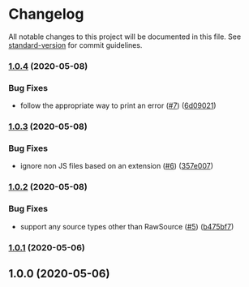 # Changelog

All notable changes to this project will be documented in this file. See [standard-version](https://github.com/conventional-changelog/standard-version) for commit guidelines.

### [1.0.4](https://github.com/koba04/ecma-version-validator-webpack-plugin/compare/v1.0.3...v1.0.4) (2020-05-08)


### Bug Fixes

* follow the appropriate way to print an error ([#7](https://github.com/koba04/ecma-version-validator-webpack-plugin/issues/7)) ([6d09021](https://github.com/koba04/ecma-version-validator-webpack-plugin/commit/6d09021b8852a6a993eeffd8624189486e7f38da))

### [1.0.3](https://github.com/koba04/ecma-version-validator-webpack-plugin/compare/v1.0.2...v1.0.3) (2020-05-08)


### Bug Fixes

* ignore non JS files based on an extension ([#6](https://github.com/koba04/ecma-version-validator-webpack-plugin/issues/6)) ([357e007](https://github.com/koba04/ecma-version-validator-webpack-plugin/commit/357e00788d6b1a33dad79596dc744d89a05d7fc9))

### [1.0.2](https://github.com/koba04/ecma-version-validator-webpack-plugin/compare/v1.0.1...v1.0.2) (2020-05-08)


### Bug Fixes

* support any source types other than RawSource ([#5](https://github.com/koba04/ecma-version-validator-webpack-plugin/issues/5)) ([b475bf7](https://github.com/koba04/ecma-version-validator-webpack-plugin/commit/b475bf7815e2f62efa70fe350178de6153d319c4))

### [1.0.1](https://github.com/koba04/ecma-version-validator-webpack-plugin/compare/v1.0.0...v1.0.1) (2020-05-06)

## 1.0.0 (2020-05-06)

